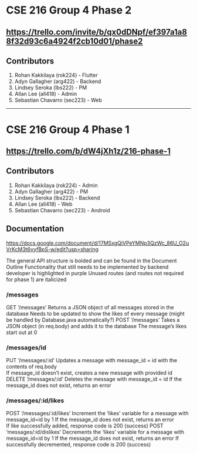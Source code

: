 # CSE 216 Group 4 Phase 2

## https://trello.com/invite/b/qx0dDNpf/ef397a1a88f32d93c6a4924f2cb10d01/phase2 

## Contributors
1. Rohan Kakkilaya (rok224) - Flutter  
2. Adyn Gallagher (arg422) - Backend  
3. Lindsey Seroka (lbs222) - PM  
4. Allan Lee (all418) - Admin  
5. Sebastian Chavarro (sec223) - Web

---------------------------------------------------------

# CSE 216 Group 4 Phase 1

## https://trello.com/b/dW4jXh1z/216-phase-1 

## Contributors
1. Rohan Kakkilaya (rok224) - Admin  
2. Adyn Gallagher (arg422) - PM  
3. Lindsey Seroka (lbs222) - Backend  
4. Allan Lee (all418) - Web  
5. Sebastian Chavarro (sec223) - Android  

## Documentation 
https://docs.google.com/document/d/17MSxgQiVPeYMNp3QzWc_86U_O2uVrKcM3t6vyfBpS-w/edit?usp=sharing 

The general API structure is bolded and can be found in the Document Outline 
Functionality that still needs to be implemented by backend developer is highlighted in purple 
Unused routes (and routes not required for phase 1) are italicized 

### /messages 
GET ‘/messages’ 
Returns a JSON object of all messages stored in the database 
Needs to be updated to show the likes of every message (might be handled by Database.java automatically?) 
POST ‘/messages’ 
Takes a JSON object (in req.body) and adds it to the database 
The message’s likes start out at 0 

### /messages/id 
PUT ‘/messages/:id’ 
Updates a message with message_id = id with the contents of req.body  
If message_id doesn’t exist, creates a new message with provided id 
DELETE ‘/messages/:id’ 
Deletes the message with message_id = id 
If the message_id does not exist, returns an error  

### /messages/:id/likes 
POST ‘/messages/:id/likes’ 
Increment the ‘likes’ variable for a message with message_id=id by 1 
If the message_id does not exist, returns an error  
If like successfully added, response code is 200 (success) 
POST ‘messages/:id/dislikes’ 
Decrements the ‘likes’ variable for a message with message_id=id by 1 
If the message_id does not exist, returns an error 
If successfully decremented, response code is 200 (success) 
 